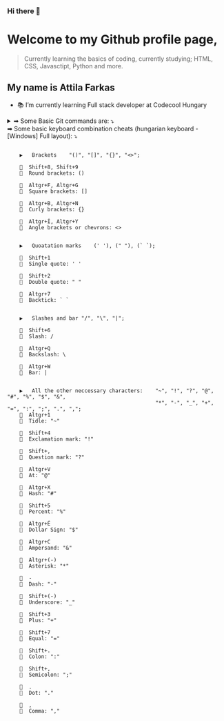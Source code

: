 ### Hi there 👋

# Welcome to my Github profile page,
> Currently learning the basics of coding, currently studying; HTML, CSS, Javasctipt, Python and more.

## My name is Attila Farkas

- 📚 I’m currently learning Full stack developer at Codecool Hungary


<details>
<summary> ➡ Some Basic Git commands are: ⤵ </summary>


```
    ♦️  git status

    ♦️  git add

    ♦️  git commit

    ♦️  git push
```


</details>

<details2>

<summary> ➡ Some basic keyboard combination cheats (hungarian keyboard -[Windows] Full layout): ⤵ </summary>

```

    ▶   Brackets    "()", "[]", "{}", "<>";

    🔸  Shift+8, Shift+9
    🔹  Round brackets: ()

    🔸  Altgr+F, Altgr+G
    🔹  Square brackets: []

    🔸  Altgr+B, Altgr+N
    🔹  Curly brackets: {}

    🔸  Altgr+Í, Altgr+Y
    🔹  Angle brackets or chevrons: <>


    ▶   Quoatation marks    (' '), (" "), (` `);

    🔸  Shift+1
    🔹  Single quote: ' '

    🔸  Shift+2
    🔹  Double quote: " "

    🔸  Altgr+7
    🔹  Backtick: ` `


    ▶   Slashes and bar "/", "\", "|";

    🔸  Shift+6
    🔹  Slash: /

    🔸  Altgr+Q
    🔹  Backslash: \

    🔸  Altgr+W
    🔹  Bar: |


    ▶   All the other neccessary characters:    "~", "!", "?", "@", "#", "%", "$", "&", 
                                                "*", "-", "_", "+", "=", ":", ";", ".", ",";
    🔸  Altgr+1
    🔹  Tidle: "~"

    🔸  Shift+4
    🔹  Exclamation mark: "!"

    🔸  Shift+,
    🔹  Question mark: "?"

    🔸  Altgr+V
    🔹  At: "@"

    🔸  Altgr+X
    🔹  Hash: "#"

    🔸  Shift+5
    🔹  Percent: "%"

    🔸  Altgr+É
    🔹  Dollar Sign: "$"

    🔸  Altgr+C
    🔹  Ampersand: "&"

    🔸  Altgr+(-)
    🔹  Asterisk: "*"

    🔸  -
    🔹  Dash: "-"

    🔸  Shift+(-)
    🔹  Underscore: "_"

    🔸  Shift+3
    🔹  Plus: "+"

    🔸  Shift+7
    🔹  Equal: "="

    🔸  Shift+.
    🔹  Colon: ":"

    🔸  Shift+,
    🔹  Semicolon: ";"

    🔸  .
    🔹  Dot: "."

    🔸  ,
    🔹  Comma: ","

```

</details>




<!--
**fakecrash1/fakecrash1** is a ✨ _special_ ✨ repository because its `README.md` (this file) appears on your GitHub profile.

Here are some ideas to get you started:

- 🔭 I’m currently working on ...
- 🌱 I’m currently learning ...
- 👯 I’m looking to collaborate on ...
- 🤔 I’m looking for help with ...
- 💬 Ask me about ...
- 📫 How to reach me: ...
- 😄 Pronouns: ...
- ⚡ Fun fact: ...
-->
